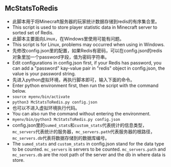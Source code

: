 ## McStatsToRedis
* 此脚本用于将Minecraft服务器的玩家统计数据存储到redis的有序集合里。
* This script is used to store player statistic data in Minecraft server to sorted set of Redis.
* 此脚本主要面向Linux，在Windows里使用可能有问题。
* This script is for Linux, problems may occurred when using in Windows.
* 先修改config.json里的配置，如果Redis有密码，可以在config.json的redis对象里加一个password字段，值为密码字符串。
* Edit configurations in config.json first, if your Redis has password, you can add a "password" kay-value pair in "redis" object in config.json, the value is your password string.
* 先进入python虚拟环境，再执行脚本即可，输入下面的命令。
* Enter python environment first, then run the script with the command below.
* `source myenv/bin/activate`
* `python3 McStatsToRedis.py config.json`
* 也可以不进入虚拟环境执行代码。
* You can also run the command without entering the environment.
* `myenv/bin/python3 McStatsToRedis.py config.json`
* config.json里的`sumed_stats`和`custom_stats`代表统计的信息类型，`mc_servers`代表统计的服务器，`mc_servers.path`代表服务器的根路径，`mc_servers.db`代表将数据存储到的数据库编号。
* The `sumed_stats` and `custom_stats` in config.json stand for the data type to be counted. `mc_servers` is servers to be counted. `mc_servers.path` and `mc_servers.db` are the root path of the server and the db in where data is store.
